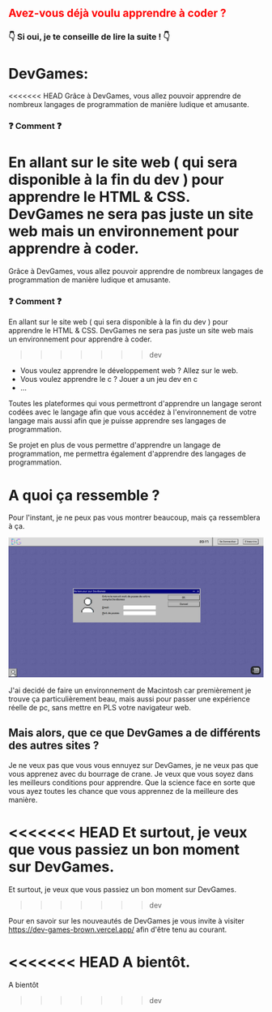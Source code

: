 <h2 style='color: red'>Avez-vous déjà voulu apprendre à coder ?</h2>
<h3>👇 Si oui, je te conseille de lire la suite ! 👇</h3>

<h1>DevGames:</h1>

<<<<<<< HEAD
Grâce à DevGames, vous allez pouvoir apprendre de nombreux langages de programmation de manière ludique et amusante.

<h3>❓ Comment ❓</h3>

En allant sur le site web ( qui sera disponible à la fin du dev ) pour apprendre le HTML & CSS.
DevGames ne sera pas juste un site web mais un environnement pour apprendre à coder.
=======
Grâce à DevGames, vous allez pouvoir apprendre de nombreux langages de programmation de manière ludique et amusante. 

<h3>❓ Comment ❓</h3>

En allant sur le site web ( qui sera disponible à la fin du dev ) pour apprendre le HTML & CSS. 
DevGames ne sera pas juste un site web mais un environnement pour apprendre à coder. 
>>>>>>> dev

- Vous voulez apprendre le développement web ? Allez sur le web.
- Vous voulez apprendre le c ? Jouer a un jeu dev en c
- ...

Toutes les plateformes qui vous permettront d'apprendre un langage seront codées avec le langage afin que vous accédez à l'environnement de votre langage mais aussi afin que je puisse apprendre ses langages de programmation.

Se projet en plus de vous permettre d'apprendre un langage de programmation, me permettra également d'apprendre des langages de programmation.


<h1>A quoi ça ressemble ?</h1>

Pour l'instant, je ne peux pas vous montrer beaucoup, mais ça ressemblera à ça.

![img.png](img.png)

J'ai decidé de faire un environnement de Macintosh car premièrement je trouve ça particulièrement beau, mais aussi pour passer une expérience réelle de pc, sans mettre en PLS votre navigateur web.


<h2>Mais alors, que ce que DevGames a de différents des autres sites ?</h2>

Je ne veux pas que vous vous ennuyez sur DevGames, je ne veux pas que vous apprenez avec du bourrage de crane. Je veux que vous soyez dans les meilleurs conditions pour apprendre. Que la science face en sorte que vous ayez toutes les chance que vous apprennez de la meilleure des manière.

<<<<<<< HEAD
Et surtout, je veux que vous passiez un bon moment sur DevGames.
=======
Et surtout, je veux que vous passiez un bon moment sur DevGames. 
>>>>>>> dev

Pour en savoir sur les nouveautés de DevGames je vous invite à visiter https://dev-games-brown.vercel.app/ afin d'être tenu au courant.


<<<<<<< HEAD
A bientôt.
=======
A bientôt
>>>>>>> dev
